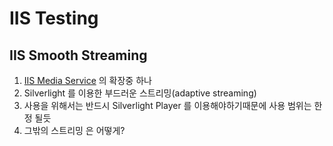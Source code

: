 # IIS Testing


## IIS Smooth Streaming

1. [IIS Media Service](http://www.iis.net/media "IIS Media Service") 의 확장중 하나
2. Silverlight 를 이용한 부드러운 스트리밍(adaptive streaming)
3. 사용을 위해서는 반드시 Silverlight Player 를 이용해야하기때문에 사용 범위는 한정 될듯
4. 그밖의 스트리밍 은 어떻게?
